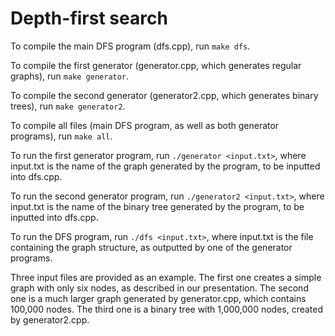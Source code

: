 
# Depth-first search #

To compile the main DFS program (dfs.cpp), run `make dfs`.

To compile the first generator (generator.cpp, which generates regular graphs), run `make generator`.

To compile the second generator (generator2.cpp, which generates binary trees), run `make generator2`.

To compile all files (main DFS program, as well as both generator programs), run `make all`.

To run the first generator program, run `./generator <input.txt>`, where input.txt is the name of the graph generated by the program, to be inputted into dfs.cpp.

To run the second generator program, run `./generator2 <input.txt>`, where input.txt is the name of the binary tree generated by the program, to be inputted into dfs.cpp.

To run the DFS program, run `./dfs <input.txt>`, where input.txt is the file containing the graph structure, as outputted by one of the generator programs.

Three input files are provided as an example. The first one creates a simple graph with only six nodes, as described in our presentation. The second one is a much larger graph generated by generator.cpp, which contains 100,000 nodes. The third one is a binary tree with 1,000,000 nodes, created by generator2.cpp.
